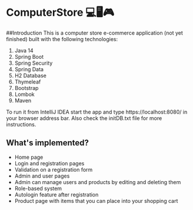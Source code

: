 # ComputerStore 💻🖥🎮

##Introduction
This is a computer store e-commerce application (not yet finished) built with the following technologies:
1. Java 14
2. Spring Boot 
3. Spring Security 
4. Spring Data
5. H2 Database
6. Thymeleaf
7. Bootstrap
8. Lombok
9. Maven

To run it from IntelliJ IDEA start the app and type https://localhost:8080/ in your browser address bar.
Also check the initDB.txt file for more instructions.

## What's implemented?
+ Home page
+ Login and registration pages
+ Validation on a registration form
+ Admin and user pages
+ Admin can manage users and products by editing and deleting them
+ Role-based system
+ Autologin feature after registration
+ Product page with items that you can place into your shopping cart
